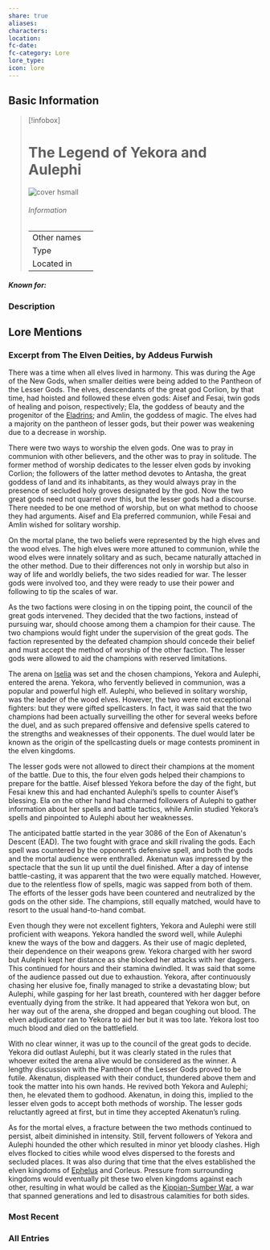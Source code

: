 ```yaml
---
share: true
aliases: 
characters: 
location: 
fc-date: 
fc-category: Lore
lore_type: 
icon: lore
---
```

## Basic Information
> [!infobox]
> # The Legend of Yekora and Aulephi
> ![cover hsmall](insertimage.png)
> ###### Information
> |   |  |
> | ---- | ---- |
> | Other names | |
> | Type||
> | Located in | |
##### Known for:
### Description
## Lore Mentions
### Excerpt from The Elven Deities, by Addeus Furwish
There was a time when all elves lived in harmony. This was during the Age of the New Gods, when smaller deities were being added to the Pantheon of the Lesser Gods. The elves, descendants of the great god Corlion, by that time, had hoisted and followed these elven gods: Aisef and Fesai, twin gods of healing and poison, respectively; Ela, the goddess of beauty and the progenitor of the [Eladrins](../Factions/The%20Eladrin.md); and Amlin, the goddess of magic. The elves had a majority on the pantheon of lesser gods, but their power was weakening due to a decrease in worship.

There were two ways to worship the elven gods. One was to pray in communion with other believers, and the other was to pray in solitude. The former method of worship dedicates to the lesser elven gods by invoking Corlion; the followers of the latter method devotes to Antasha, the great goddess of land and its inhabitants, as they would always pray in the presence of secluded holy groves designated by the god. Now the two great gods need not quarrel over this, but the lesser gods had a discourse. There needed to be one method of worship, but on what method to choose they had arguments. Aisef and Ela preferred communion, while Fesai and Amlin wished for solitary worship.

On the mortal plane, the two beliefs were represented by the high elves and the wood elves. The high elves were more attuned to communion, while the wood elves were innately solitary and as such, became naturally attached in the other method. Due to their differences not only in worship but also in way of life and worldly beliefs, the two sides readied for war. The lesser gods were involved too, and they were ready to use their power and following to tip the scales of war.

As the two factions were closing in on the tipping point, the council of the great gods intervened. They decided that the two factions, instead of pursuing war, should choose among them a champion for their cause. The two champions would fight under the supervision of the great gods. The faction represented by the defeated champion should concede their belief and must accept the method of worship of the other faction. The lesser gods were allowed to aid the champions with reserved limitations.

The arena on [Iselia](../Locations/Settlements/Iselia.md) was set and the chosen champions, Yekora and Aulephi, entered the arena. Yekora, who fervently believed in communion, was a popular and powerful high elf. Aulephi, who believed in solitary worship, was the leader of the wood elves. However, the two were not exceptional fighters: but they were gifted spellcasters. In fact, it was said that the two champions had been actually surveilling the other for several weeks before the duel, and as such prepared offensive and defensive spells catered to the strengths and weaknesses of their opponents. The duel would later be known as the origin of the spellcasting duels or mage contests prominent in the elven kingdoms.

The lesser gods were not allowed to direct their champions at the moment of the battle. Due to this, the four elven gods helped their champions to prepare for the battle. Aisef blessed Yekora before the day of the fight, but Fesai knew this and had enchanted Aulephi’s spells to counter Aisef’s blessing. Ela on the other hand had charmed followers of Aulephi to gather information about her spells and battle tactics, while Amlin studied Yekora’s spells and pinpointed to Aulephi about her weaknesses.

The anticipated battle started in the year 3086 of the Eon of Akenatun's Descent (EAD). The two fought with grace and skill rivaling the gods. Each spell was countered by the opponent’s defensive spell, and both the gods and the mortal audience were enthralled. Akenatun was impressed by the spectacle that the sun lit up until the duel finished. After a day of intense battle-casting, it was apparent that the two were equally matched. However, due to the relentless flow of spells, magic was sapped from both of them. The efforts of the lesser gods have been countered and neutralized by the gods on the other side. The champions, still equally matched, would have to resort to the usual hand-to-hand combat.

Even though they were not excellent fighters, Yekora and Aulephi were still proficient with weapons. Yekora handled the sword well, while Aulephi knew the ways of the bow and daggers. As their use of magic depleted, their dependence on their weapons grew. Yekora charged with her sword but Aulephi kept her distance as she blocked her attacks with her daggers. This continued for hours and their stamina dwindled. It was said that some of the audience passed out due to exhaustion. Yekora, after continuously chasing her elusive foe, finally managed to strike a devastating blow; but Aulephi, while gasping for her last breath, countered with her dagger before eventually dying from the strike. It had appeared that Yekora won but, on her way out of the arena, she dropped and began coughing out blood. The elven adjudicator ran to Yekora to aid her but it was too late. Yekora lost too much blood and died on the battlefield.

With no clear winner, it was up to the council of the great gods to decide. Yekora did outlast Aulephi, but it was clearly stated in the rules that whoever exited the arena alive would be considered as the winner. A lengthy discussion with the Pantheon of the Lesser Gods proved to be futile. Akenatun, displeased with their conduct, thundered above them and took the matter into his own hands. He revived both Yekora and Aulephi; then, he elevated them to godhood. Akenatun, in doing this, implied to the lesser elven gods to accept both methods of worship. The lesser gods reluctantly agreed at first, but in time they accepted Akenatun’s ruling.

As for the mortal elves, a fracture between the two methods continued to persist, albeit diminished in intensity. Still, fervent followers of Yekora and Aulephi hounded the other which resulted in minor yet bloody clashes. High elves flocked to cities while wood elves dispersed to the forests and secluded places. It was also during that time that the elves established the elven kingdoms of [Ephelus](../Locations/Kingdoms/Elven%20Kingdom%20of%20Ephelus.md) and Corleus. Pressure from surrounding kingdoms would eventually pit these two elven kingdoms against each other, resulting in what would be called as the [Kippian-Sumber War](./Kippian-Sumber%20War.md), a war that spanned generations and led to disastrous calamities for both sides.
### Most Recent

### All Entries
